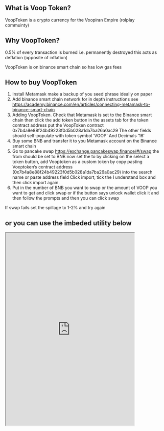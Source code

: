 
<h2>What is Voop Token?</h2> 
<p>VoopToken is a crypto currency for the Voopiran Empire (rolplay commuinty)</p> 



<h2>Why VoopToken?</h2>

<p>0.5% of every transaction is burned i.e. permanently destroyed this acts as deflation (opposite of inflation)</p>
<p>VoopToken is on binance smart chain so has low gas fees </p>




<h2>How to buy VoopToken</h2>

1.	Install Metamask make a backup of you seed phrase ideally on paper  
2.	Add binance smart chain network for in depth instructions see https://academy.binance.com/en/articles/connecting-metamask-to-binance-smart-chain
3.	Adding VoopToken. Check that Metamask is set to the Binance smart chain then click the add token button in the assets tab for the token contract address put the VoopToken contract 0x7b4a8e88f24b49223f0d5b028a1da7ba26a0ac29
The other fields should self-populate with token symbol ‘VOOP’ 
And Decimals ‘16’
4.	Buy some BNB and transfer it to you Metamask account on the Binance smart chain
5.	Go to pancake swap https://exchange.pancakeswap.finance/#/swap the from should be set to BNB now set the to by clicking on the select a token button, add Vooptoken as a custom token by copy pasting Vooptoken’s contract address (0x7b4a8e88f24b49223f0d5b028a1da7ba26a0ac29) into the search name or paste address field 
Click import, tick the I understand box and then click import again.
6.	Put in the number of BNB you want to swap or the amount of VOOP you want to get and click swap or if the button says unlock wallet click it and then follow the prompts and then you can click swap

If swap fails set the spillage to 1-2% and try again
 
<h2>or you can use the imbeded utility below</h2>  
  
<iframe
            src="https://poocoin.app/embed-swap?outputCurrency=0x7b4A8E88f24B49223f0D5b028A1Da7ba26a0aC29"
            width="420"
            height="630"
          ></iframe>



